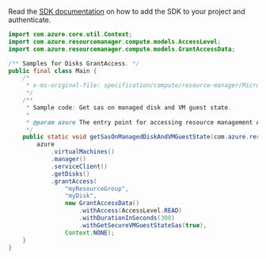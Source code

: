 Read the [SDK documentation](https://github.com/Azure/azure-sdk-for-java/blob/azure-resourcemanager_2.15.0/sdk/resourcemanager/azure-resourcemanager/README.md) on how to add the SDK to your project and authenticate.

```java
import com.azure.core.util.Context;
import com.azure.resourcemanager.compute.models.AccessLevel;
import com.azure.resourcemanager.compute.models.GrantAccessData;

/** Samples for Disks GrantAccess. */
public final class Main {
    /*
     * x-ms-original-file: specification/compute/resource-manager/Microsoft.Compute/stable/2021-12-01/examples/BeginGetAccessManagedDiskWithVMGuestState.json
     */
    /**
     * Sample code: Get sas on managed disk and VM guest state.
     *
     * @param azure The entry point for accessing resource management APIs in Azure.
     */
    public static void getSasOnManagedDiskAndVMGuestState(com.azure.resourcemanager.AzureResourceManager azure) {
        azure
            .virtualMachines()
            .manager()
            .serviceClient()
            .getDisks()
            .grantAccess(
                "myResourceGroup",
                "myDisk",
                new GrantAccessData()
                    .withAccess(AccessLevel.READ)
                    .withDurationInSeconds(300)
                    .withGetSecureVMGuestStateSas(true),
                Context.NONE);
    }
}
```

